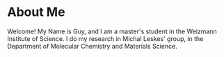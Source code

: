 # About Me

Welcome!
My Name is Guy, and I am a master's student in the Weizmann Institute of Science.
I do my research in Michal Leskes' group, in the Department of Molecular Chemistry and Materials Science. 
